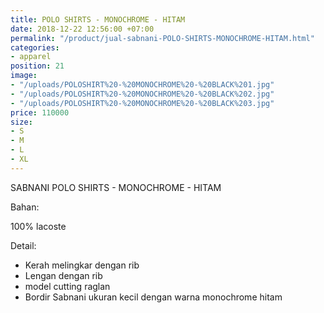 ```yaml
---
title: POLO SHIRTS - MONOCHROME - HITAM
date: 2018-12-22 12:56:00 +07:00
permalink: "/product/jual-sabnani-POLO-SHIRTS-MONOCHROME-HITAM.html"
categories:
- apparel
position: 21
image:
- "/uploads/POLOSHIRT%20-%20MONOCHROME%20-%20BLACK%201.jpg"
- "/uploads/POLOSHIRT%20-%20MONOCHROME%20-%20BLACK%202.jpg"
- "/uploads/POLOSHIRT%20-%20MONOCHROME%20-%20BLACK%203.jpg"
price: 110000
size:
- S
- M
- L
- XL
---
```


SABNANI
POLO SHIRTS - MONOCHROME - HITAM

Bahan:

100% lacoste

Detail:

- Kerah melingkar dengan rib
- Lengan dengan rib
- model cutting raglan
- Bordir Sabnani ukuran kecil dengan warna monochrome hitam